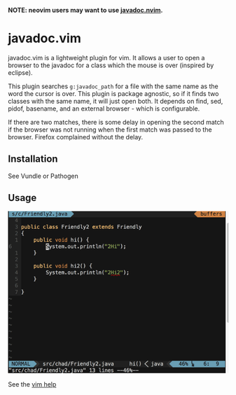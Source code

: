 **NOTE: neovim users may want to use [javadoc.nvim](https://github.com/cskeeters/javadoc.nvim).**

# javadoc.vim

javadoc.vim is a lightweight plugin for vim.  It allows a user to open a browser to the javadoc for a class which the mouse is over (inspired by eclipse).

This plugin searches `g:javadoc_path` for a file with the same name as the word the cursor is over.  This plugin is package agnostic, so if it finds two classes with the same name, it will just open both.  It depends on find, sed, pidof, basename, and an external browser - which is configurable.

If there are two matches, there is some delay in opening the second match if the browser was not running when the first match was passed to the browser.  Firefox complained without the delay.

## Installation

See Vundle or Pathogen

## Usage

![Screencast](https://raw.githubusercontent.com/cskeeters/i/master/javadoc.gif)

See the [vim help](doc/javadoc.txt)
